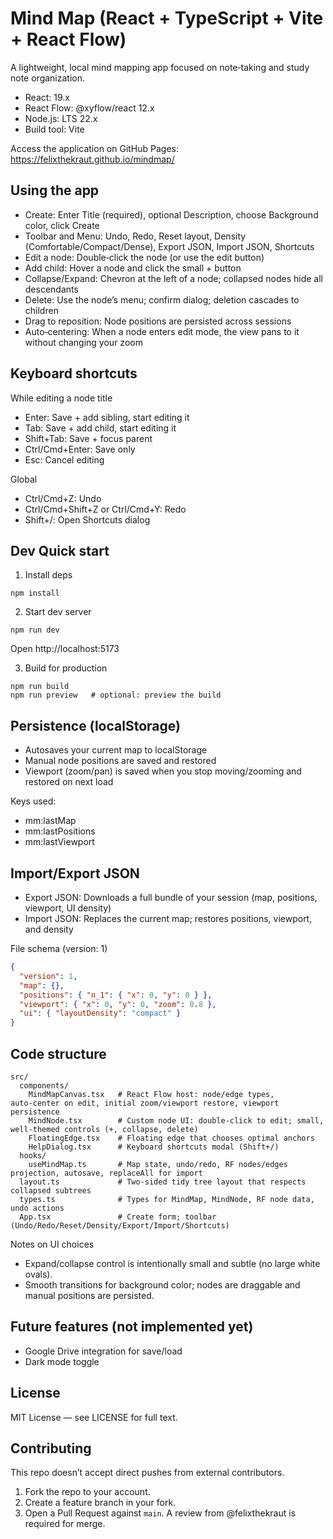 # Mind Map (React + TypeScript + Vite + React Flow)

A lightweight, local mind mapping app focused on note‑taking and study note organization.

- React: 19.x
- React Flow: @xyflow/react 12.x
- Node.js: LTS 22.x
- Build tool: Vite

Access the application on GitHub Pages: https://felixthekraut.github.io/mindmap/

## Using the app

- Create: Enter Title (required), optional Description, choose Background color, click Create
- Toolbar and Menu: Undo, Redo, Reset layout, Density (Comfortable/Compact/Dense), Export JSON, Import JSON, Shortcuts
- Edit a node: Double‑click the node (or use the edit button)
- Add child: Hover a node and click the small + button
- Collapse/Expand: Chevron at the left of a node; collapsed nodes hide all descendants
- Delete: Use the node’s menu; confirm dialog; deletion cascades to children
- Drag to reposition: Node positions are persisted across sessions
- Auto‑centering: When a node enters edit mode, the view pans to it without changing your zoom

## Keyboard shortcuts

While editing a node title
- Enter: Save + add sibling, start editing it
- Tab: Save + add child, start editing it
- Shift+Tab: Save + focus parent
- Ctrl/Cmd+Enter: Save only
- Esc: Cancel editing

Global
- Ctrl/Cmd+Z: Undo
- Ctrl/Cmd+Shift+Z or Ctrl/Cmd+Y: Redo
- Shift+/: Open Shortcuts dialog

## Dev Quick start

1) Install deps

```
npm install
```

2) Start dev server

```
npm run dev
```
Open http://localhost:5173

3) Build for production

```
npm run build
npm run preview   # optional: preview the build
```
## Persistence (localStorage)

- Autosaves your current map to localStorage
- Manual node positions are saved and restored
- Viewport (zoom/pan) is saved when you stop moving/zooming and restored on next load

Keys used:
- mm:lastMap
- mm:lastPositions
- mm:lastViewport

## Import/Export JSON

- Export JSON: Downloads a full bundle of your session (map, positions, viewport, UI density)
- Import JSON: Replaces the current map; restores positions, viewport, and density

File schema (version: 1)
```json
{
  "version": 1,
  "map": {},
  "positions": { "n_1": { "x": 0, "y": 0 } },
  "viewport": { "x": 0, "y": 0, "zoom": 0.8 },
  "ui": { "layoutDensity": "compact" }
}
```

## Code structure

```
src/
  components/
    MindMapCanvas.tsx   # React Flow host: node/edge types, auto‑center on edit, initial zoom/viewport restore, viewport persistence
    MindNode.tsx        # Custom node UI: double‑click to edit; small, well‑themed controls (+, collapse, delete)
    FloatingEdge.tsx    # Floating edge that chooses optimal anchors
    HelpDialog.tsx      # Keyboard shortcuts modal (Shift+/)
  hooks/
    useMindMap.ts       # Map state, undo/redo, RF nodes/edges projection, autosave, replaceAll for import
  layout.ts             # Two‑sided tidy tree layout that respects collapsed subtrees
  types.ts              # Types for MindMap, MindNode, RF node data, undo actions
  App.tsx               # Create form; toolbar (Undo/Redo/Reset/Density/Export/Import/Shortcuts)
```

Notes on UI choices
- Expand/collapse control is intentionally small and subtle (no large white ovals).
- Smooth transitions for background color; nodes are draggable and manual positions are persisted.

## Future features (not implemented yet)
- Google Drive integration for save/load
- Dark mode toggle

## License
MIT License — see LICENSE for full text.

## Contributing
This repo doesn’t accept direct pushes from external contributors.
1. Fork the repo to your account.
2. Create a feature branch in your fork.
3. Open a Pull Request against `main`.
A review from @felixthekraut is required for merge.